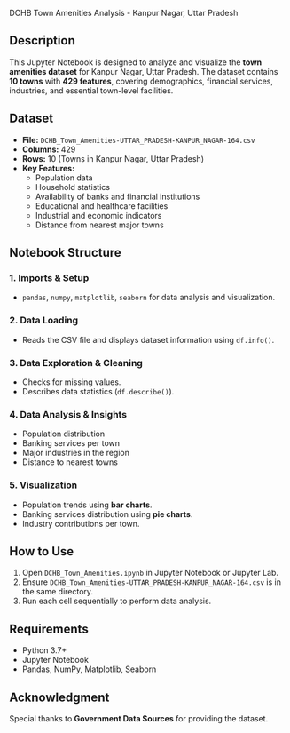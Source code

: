 
DCHB Town Amenities Analysis - Kanpur Nagar, Uttar Pradesh

## Description
This Jupyter Notebook is designed to analyze and visualize the **town amenities dataset** for Kanpur Nagar, Uttar Pradesh. The dataset contains **10 towns** with **429 features**, covering demographics, financial services, industries, and essential town-level facilities.

## Dataset
- **File:** `DCHB_Town_Amenities-UTTAR_PRADESH-KANPUR_NAGAR-164.csv`
- **Columns:** 429
- **Rows:** 10 (Towns in Kanpur Nagar, Uttar Pradesh)
- **Key Features:**
  - Population data
  - Household statistics
  - Availability of banks and financial institutions
  - Educational and healthcare facilities
  - Industrial and economic indicators
  - Distance from nearest major towns

## Notebook Structure
### 1. **Imports & Setup**
   - `pandas`, `numpy`, `matplotlib`, `seaborn` for data analysis and visualization.

### 2. **Data Loading**
   - Reads the CSV file and displays dataset information using `df.info()`.

### 3. **Data Exploration & Cleaning**
   - Checks for missing values.
   - Describes data statistics (`df.describe()`).

### 4. **Data Analysis & Insights**
   - Population distribution
   - Banking services per town
   - Major industries in the region
   - Distance to nearest towns

### 5. **Visualization**
   - Population trends using **bar charts**.
   - Banking services distribution using **pie charts**.
   - Industry contributions per town.

## How to Use
1. Open `DCHB_Town_Amenities.ipynb` in Jupyter Notebook or Jupyter Lab.
2. Ensure `DCHB_Town_Amenities-UTTAR_PRADESH-KANPUR_NAGAR-164.csv` is in the same directory.
3. Run each cell sequentially to perform data analysis.

## Requirements
- Python 3.7+
- Jupyter Notebook
- Pandas, NumPy, Matplotlib, Seaborn

## Acknowledgment
Special thanks to **Government Data Sources** for providing the dataset.

